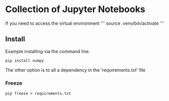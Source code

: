 # Collection of Jupyter Notebooks

If you need to access the virtual environment
'''
source .venv/bin/activate
'''

## Install

Example installing via the command line.

```
pip install numpy
```

The other option is to all a dependency in the 'requirements.txt' file

### Freeze

```
pip freeze > requirements.txt
```
